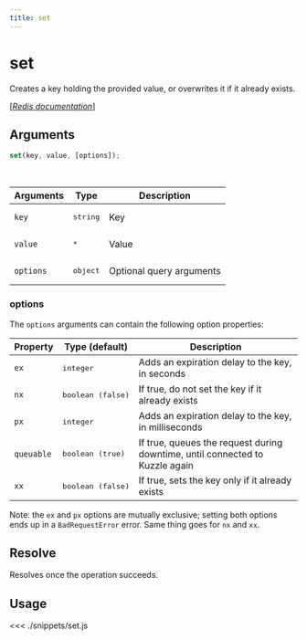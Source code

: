 ```yaml
---
title: set
---
```


# set

Creates a key holding the provided value, or overwrites it if it already exists.

[[_Redis documentation_]](https://redis.io/commands/set)

## Arguments

```js
set(key, value, [options]);
```

<br/>

| Arguments | Type              | Description              |
| --------- | ----------------- | ------------------------ |
| `key`     | <pre>string</pre> | Key                      |
| `value`   | <pre>\*</pre>     | Value                    |
| `options` | <pre>object</pre> | Optional query arguments |

### options

The `options` arguments can contain the following option properties:

| Property   | Type (default)             | Description                                                                  |
| ---------- | -------------------------- | ---------------------------------------------------------------------------- |
| `ex`       | <pre>integer</pre>         | Adds an expiration delay to the key, in seconds                              |
| `nx`       | <pre>boolean (false)</pre> | If true, do not set the key if it already exists                             |
| `px`       | <pre>integer</pre>         | Adds an expiration delay to the key, in milliseconds                         |
| `queuable` | <pre>boolean (true)</pre>  | If true, queues the request during downtime, until connected to Kuzzle again |
| `xx`       | <pre>boolean (false)</pre> | If true, sets the key only if it already exists                              |

Note: the `ex` and `px` options are mutually exclusive; setting both options ends up in a `BadRequestError` error. Same thing goes for `nx` and `xx`.

## Resolve

Resolves once the operation succeeds.

## Usage

<<< ./snippets/set.js
